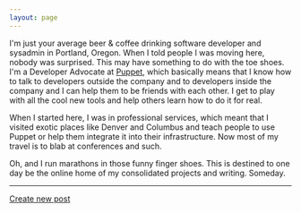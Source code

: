 ```yaml
---
layout: page
---
```


I'm just your average beer & coffee drinking software developer and sysadmin in
Portland, Oregon. When I told people I was moving here, nobody was surprised.
This may have something to do with the toe shoes. I'm a Developer Advocate at
[Puppet](https://puppet.com), which basically means that I know how to talk to
developers outside the company and to developers inside the company and I can
help them to be friends with each other. I get to play with all the cool new
tools and help others learn how to do it for real.

When I started here, I was in professional services, which meant that I visited
exotic places like Denver and Columbus and teach people to use Puppet or help
them integrate it into their infrastructure. Now most of my travel is to blab
at conferences and such.

Oh, and I run marathons in those funny finger shoes. This is destined to one day
be the online home of my consolidated projects and writing. Someday.

-------------

<a href="https://github.com/binford2k/binford2k.com/new/master/tests?filename=_posts/0-0-0-new-post.md" id="newpost">Create new post</a>

<script>
 var date = new Date().toISOString().split('T')[0];
 var text = "---\n"             +
            "layout: post\n"    +
            "title: new post\n" +
            "summary:\n"        +
            "image:\n"          +
            "category:\n"       +
            "tags: []\n"        +
            "---\n"
  var link = "https://github.com/binford2k/binford2k.com/new/master/tests?filename=_posts/"+date+"-new-post.md&value="+encodeURI(text);

  $("#newpost").attr("href", link);
</script>
